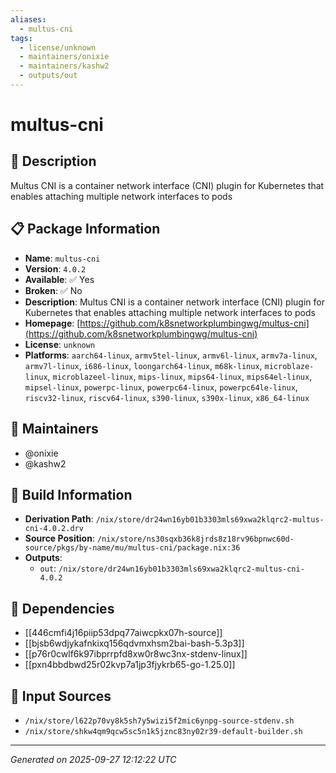 ```yaml
---
aliases:
  - multus-cni
tags:
  - license/unknown
  - maintainers/onixie
  - maintainers/kashw2
  - outputs/out
---
```


# multus-cni

## 📝 Description

Multus CNI is a container network interface (CNI) plugin for Kubernetes that enables attaching multiple network interfaces to pods

## 📋 Package Information

- **Name**: `multus-cni`
- **Version**: `4.0.2`
- **Available**: ✅ Yes
- **Broken**: ✅ No
- **Description**: Multus CNI is a container network interface (CNI) plugin for Kubernetes that enables attaching multiple network interfaces to pods
- **Homepage**: [https://github.com/k8snetworkplumbingwg/multus-cni](https://github.com/k8snetworkplumbingwg/multus-cni)
- **License**: `unknown`
- **Platforms**: `aarch64-linux`, `armv5tel-linux`, `armv6l-linux`, `armv7a-linux`, `armv7l-linux`, `i686-linux`, `loongarch64-linux`, `m68k-linux`, `microblaze-linux`, `microblazeel-linux`, `mips-linux`, `mips64-linux`, `mips64el-linux`, `mipsel-linux`, `powerpc-linux`, `powerpc64-linux`, `powerpc64le-linux`, `riscv32-linux`, `riscv64-linux`, `s390-linux`, `s390x-linux`, `x86_64-linux`
## 👥 Maintainers

- @onixie
- @kashw2


## 🔧 Build Information

- **Derivation Path**: `/nix/store/dr24wn16yb01b3303mls69xwa2klqrc2-multus-cni-4.0.2.drv`
- **Source Position**: `/nix/store/ns30sqxb36k8jrds8z18rv96bpnwc60d-source/pkgs/by-name/mu/multus-cni/package.nix:36`
- **Outputs**:
  - `out`:  `/nix/store/dr24wn16yb01b3303mls69xwa2klqrc2-multus-cni-4.0.2`

## 🔗 Dependencies

- [[446cmfi4j16piip53dpq77aiwcpkx07h-source]]
- [[bjsb6wdjykafnkixq156qdvmxhsm2bai-bash-5.3p3]]
- [[p76r0cwlf6k97ibprrpfd8xw0r8wc3nx-stdenv-linux]]
- [[pxn4bbdbwd25r02kvp7a1jp3fjykrb65-go-1.25.0]]

## 📁 Input Sources

- `/nix/store/l622p70vy8k5sh7y5wizi5f2mic6ynpg-source-stdenv.sh`
- `/nix/store/shkw4qm9qcw5sc5n1k5jznc83ny02r39-default-builder.sh`

---
*Generated on 2025-09-27 12:12:22 UTC*
